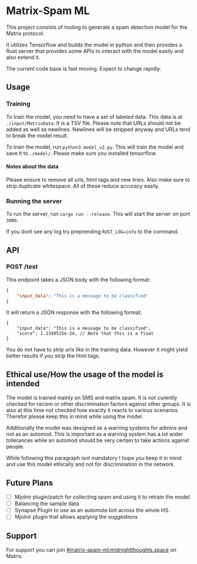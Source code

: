 # Matrix-Spam ML

This project consists of tooling to generate a spam detection model for the Matrix protocol.

It utilizes Tensorflow and builds the model in python and then provides a Rust server that provides some APIs to interact with the model easily and also extend it.

The current code base is fast moving. Expect to change rapidly.

## Usage

### Training

To train the model, you need to have a set of labeled data.
This data is at `./input/MatrixData`. It is a TSV file.
Please note that URLs should not be added as well as newlines.
Newlines will be stripped anyway and URLs tend to break the model result.

To train the model, run `python3 model_v2.py`. This will train the model and save it to `./model/`.
Please make sure you installed tensorflow.

#### Notes about the data

Please ensure to remove all urls, html tags and new lines. Also make sure to strip duplicate whitespace.
All of these reduce accuracy easily.

### Running the server

To run the server, run `cargo run --release`. This will start the server on port `3000`.

If you dont see any log try preprending `RUST_LOG=info` to the command.

## API

### POST /test

This endpoint takes a JSON body with the following format:

```json
{
    "input_data": "This is a message to be classified"
}
```

It will return a JSON response with the following format:

```json5
{
    "input_data": "This is a message to be classified",
    "score": 1.1349515e-24, // Note that this is a float
}
```

You do not have to strip urls like in the training data. However it might yield better results if you strip the html tags.

## Ethical use/How the usage of the model is intended

The model is trained mainly on SMS and matrix spam.
It is not curently checked for racism or other discrimination factors against other groups.
It is also at this time not checked how exactly it reacts to various scenarios.
Therefor please keep this in mind while using the model.

Additionally the model was designed as a warning systems for admins and not as an automod.
This is important as a warning system has a lot wider tollerances while an automod should be very certain to take actions against people.

While following this paragraph isnt mandatory I hope you keep it in mind and use this model ethically and not for discrimination in the network.

## Future Plans

- [ ] Mjolnir plugin/patch for collecting spam and using it to retrain the model.
- [ ] Balancing the sample data
- [ ] Synapse Plugin to use as an automute bot across the whole HS.
- [ ] Mjolnir plugin that allows applying the suggestions

## Support

For support you can join [#matrix-spam-ml:midnightthoughts.space](https://matrix.to/#/#matrix-spam-ml:midnightthoughts.space) on Matrix.
